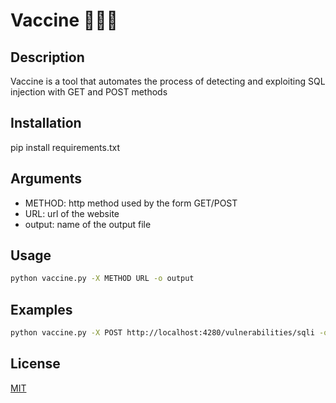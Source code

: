# Vaccine 🧑🏼‍🔬

## Description
Vaccine is a tool that automates the process of detecting and exploiting SQL injection with GET and POST methods

## Installation
pip install requirements.txt

## Arguments
- METHOD: http method used by the form GET/POST
- URL: url of the website
- output: name of the output file

## Usage
```bash 
python vaccine.py -X METHOD URL -o output
```

## Examples
```bash
python vaccine.py -X POST http://localhost:4280/vulnerabilities/sqli -o logs
```

## License
[MIT](https://choosealicense.com/licenses/mit/)